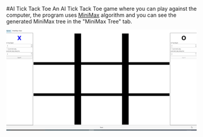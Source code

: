 #AI Tick Tack Toe
An AI Tick Tack Toe game where you can play against the computer, the program uses [MiniMax](https://en.wikipedia.org/wiki/Minimax) algorithm and you can see the generated MiniMax tree in the "MiniMax Tree" tab.

![Show case](https://raw.githubusercontent.com/Abdallah-Darwish/AITickTackToe/main/ShowCase.gif)